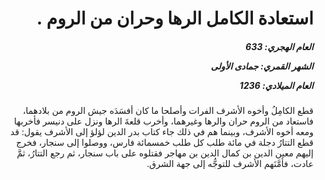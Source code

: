 <h1 dir="rtl">استعادة الكامل الرها وحران من الروم .</h1>

<h5 dir="rtl">العام الهجري:  633

الشهر القمري: جمادى الأولى

العام الميلادي: 1236</h5>

<p dir="rtl">قطع الكامِلُ وأخوه الأشرف الفرات وأصلحا ما كان أفسَدَه جيش الروم من بلادهما، فاستعاد من الروم حران والرها وغيرهما، وأخرب قلعةَ الرها ونزل على دنيسر فأخربها ومعه أخوه الأشرف، وبينما هم في ذلك جاء كتاب بدر الدين لؤلؤ إلى الأشرف يقول: قد قطع التتارُ دجلة في مائة طلب كل طلب خمسمائة فارس، ووصلوا إلى سنجار، فخرج إليهم معين الدين بن كمال الدين بن مهاجر فقتلوه على باب سنجار، ثم رجع التتارُ، ثمَّ عادت، فأمَّنَهم الأشرف للتوجُّه إلى جهة الشرق.</p></br>
